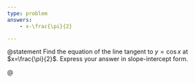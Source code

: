 ```yaml
---
type: problem
answers:
	- x-\frac{\pi}{2}

---
```


@statement
Find the equation of the line tangent to $y = \cos x$ at $x=\frac{\pi}{2}$. Express your answer in slope-intercept form.

@
<!--stackedit_data:
eyJoaXN0b3J5IjpbMTU4NjM4NzcxNiw3MDcwNzkwMDRdfQ==
-->